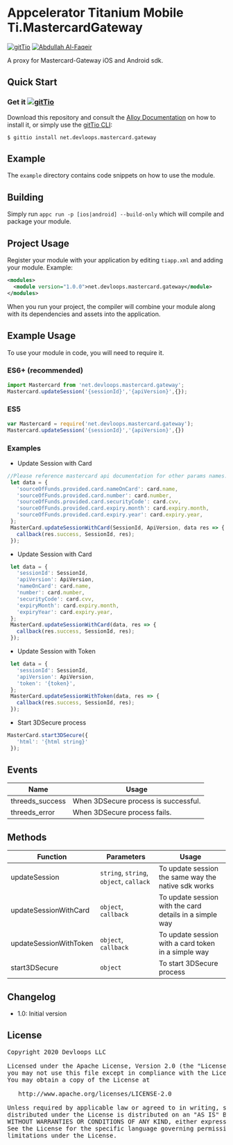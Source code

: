 # Appcelerator Titanium Mobile Ti.MastercardGateway

[![gitTio](http://gitt.io/badge.svg)](http://gitt.io/component/net.devloops.mastercard.gateway) [![Abdullah Al-Faqeir](https://img.shields.io/badge/maintainer-Abdullah_Al_Faqeir-yellow.svg?style=flat-square)](https://github.com/abdullahfaqeir)

A proxy for Mastercard-Gateway iOS and Android sdk.


## Quick Start

### Get it [![gitTio](http://gitt.io/badge.png)](http://gitt.io/component/net.devloops.mastercard.gateway)
Download this repository and consult the [Alloy Documentation](http://docs.appcelerator.com/titanium/latest/#!/guide/Alloy_XML_Markup-section-35621528_AlloyXMLMarkup-ImportingWidgets) on how to install it, or simply use the [gitTio CLI](http://gitt.io/cli):

`$ gittio install net.devloops.mastercard.gateway`


## Example

The `example` directory contains code snippets on how to use the module.

## Building

Simply run `appc run -p [ios|android] --build-only` which will compile and package your module.

## Project Usage

Register your module with your application by editing `tiapp.xml` and adding your module.
Example:

```xml
<modules>
  <module version="1.0.0">net.devloops.mastercard.gateway</module>
</modules>
```

When you run your project, the compiler will combine your module along with its dependencies
and assets into the application.

## Example Usage

To use your module in code, you will need to require it.

### ES6+ (recommended)

```js
import Mastercard from 'net.devloops.mastercard.gateway';
Mastercard.updateSession('{sessionId}','{apiVersion}',{});
```

### ES5

```js
var Mastercard = require('net.devloops.mastercard.gateway');
Mastercard.updateSession('{sessionId}','{apiVersion}',{})
```

### Examples

- Update Session with Card
 ```javascript
 //Please reference mastercard api documentation for other params names.
  let data = {    
    'sourceOfFunds.provided.card.nameOnCard': card.name,
    'sourceOfFunds.provided.card.number': card.number,
    'sourceOfFunds.provided.card.securityCode': card.cvv,
    'sourceOfFunds.provided.card.expiry.month': card.expiry.month,
    'sourceOfFunds.provided.card.expiry.year': card.expiry.year,
  };
  MasterCard.updateSessionWithCard(SessionId, ApiVersion, data res => {
    callback(res.success, SessionId, res);
  });
```

- Update Session with Card
 ```javascript
  let data = {
    'sessionId': SessionId,
    'apiVersion': ApiVersion,
    'nameOnCard': card.name,
    'number': card.number,
    'securityCode': card.cvv,
    'expiryMonth': card.expiry.month,
    'expiryYear': card.expiry.year,
  };
  MasterCard.updateSessionWithCard(data, res => {
    callback(res.success, SessionId, res);
  });
```

- Update Session with Token
 ```javascript
  let data = {
    'sessionId': SessionId,
    'apiVersion': ApiVersion,
    'token': '{token}',    
  };
  MasterCard.updateSessionWithToken(data, res => {
    callback(res.success, SessionId, res);
  });
```

- Start 3DSecure process
 ```javascript
 MasterCard.start3DSecure({
    'html': '{html string}'
  });
 ```


## Events

| Name  | Usage |
| ---------  | ----------- |
| threeds_success     | When 3DSecure process is successful. |
| threeds_error       | When 3DSecure process fails. |


## Methods

| Function   | Parameters | Usage |
| ---------- | ---------- | ----- |
| updateSession           | `string`, `string`, `object`, `callack`   | To update session the same way the native sdk works |
| updateSessionWithCard   | `object`, `callback`   | To update session with the card details in a simple way |
| updateSessionWithToken  | `object`, `callback`      | To update session with a card token in a simple way  |
| start3DSecure           | `object`  | To start 3DSecure process |



## Changelog
* 1.0: Initial version


## License

<pre>
Copyright 2020 Devloops LLC

Licensed under the Apache License, Version 2.0 (the "License");
you may not use this file except in compliance with the License.
You may obtain a copy of the License at

   http://www.apache.org/licenses/LICENSE-2.0

Unless required by applicable law or agreed to in writing, software
distributed under the License is distributed on an "AS IS" BASIS,
WITHOUT WARRANTIES OR CONDITIONS OF ANY KIND, either express or implied.
See the License for the specific language governing permissions and
limitations under the License.
</pre>


